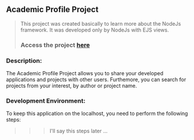 ## Academic Profile Project
> This project was created basically to learn more about the NodeJs framework. It was developed only by NodeJs with EJS views.
> ### Access the project [here](https://radiant-refuge-56238.herokuapp.com)

### Description:
  The Academic Profile Project allows you to share your developed applications and projects with other users.
  Furthemore, you can search for projects from your interest, by author or project name. 

### Development Environment:
  To keep this application on the localhost, you need to perform the following steps:
  
  >>> I'll say this steps later ...
  
  
